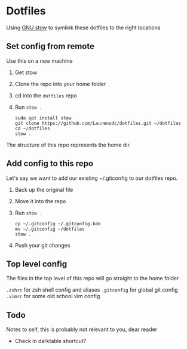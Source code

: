 # Dotfiles

Using [GNU stow](https://www.gnu.org/software/stow/manual/stow.html) to symlink these dotfiles to the right locations

## Set config from remote

Use this on a new machine

1. Get stow
1. Clone the repo into your home folder
1. cd into the `dotfiles` repo
1. Run `stow .`

    ```shell
    sudo apt install stow
    git clone https://github.com/Laurensdc/dotfiles.git ~/dotfiles
    cd ~/dotfiles
    stow .
    ```

The structure of this repo represents the home dir.

## Add config to this repo

Let's say we want to add our existing ~/.gitconfig to our dotfiles repo.

1. Back up the original file
1. Move it into the repo
1. Run `stow .`

    ```shell
    cp ~/.gitconfig ~/.gitconfig.bak
    mv ~/.gitconfig ~/dotfiles
    stow .
    ```

1. Push your git changes

## Top level config

The files in the top level of this repo will go straight to the home folder

`.zshrc` for zsh shell config and aliases
`.gitconfig` for global git config
`.vimrc` for some old school vim config

## Todo

Notes to self, this is probably not relevant to you, dear reader

- Check in darktable shortcut?
